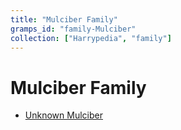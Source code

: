 ```yaml
---
title: "Mulciber Family"
gramps_id: "family-Mulciber"
collection: ["Harrypedia", "family"]
---
```


# Mulciber Family

- [Unknown Mulciber](/Harrypedia/people/Mulciber/I0138/)
